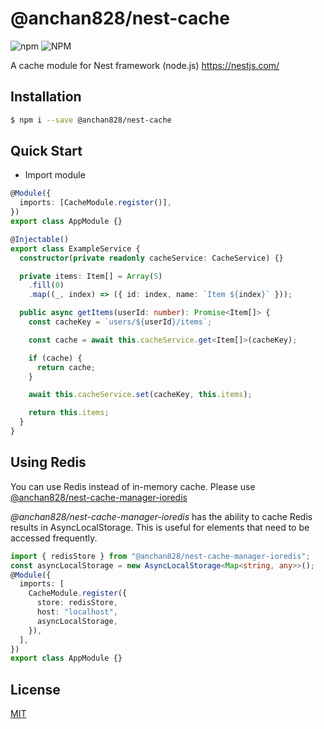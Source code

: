# @anchan828/nest-cache

![npm](https://img.shields.io/npm/v/@anchan828/nest-cache.svg)
![NPM](https://img.shields.io/npm/l/@anchan828/nest-cache.svg)

A cache module for Nest framework (node.js) https://nestjs.com/

## Installation

```bash
$ npm i --save @anchan828/nest-cache
```

## Quick Start

- Import module

```ts
@Module({
  imports: [CacheModule.register()],
})
export class AppModule {}
```

```ts
@Injectable()
export class ExampleService {
  constructor(private readonly cacheService: CacheService) {}

  private items: Item[] = Array(5)
    .fill(0)
    .map((_, index) => ({ id: index, name: `Item ${index}` }));

  public async getItems(userId: number): Promise<Item[]> {
    const cacheKey = `users/${userId}/items`;

    const cache = await this.cacheService.get<Item[]>(cacheKey);

    if (cache) {
      return cache;
    }

    await this.cacheService.set(cacheKey, this.items);

    return this.items;
  }
}
```

## Using Redis

You can use Redis instead of in-memory cache. Please use [@anchan828/nest-cache-manager-ioredis](https://www.npmjs.com/package/@anchan828/nest-cache-manager-ioredis)

_@anchan828/nest-cache-manager-ioredis_ has the ability to cache Redis results in AsyncLocalStorage. This is useful for elements that need to be accessed frequently.

```ts
import { redisStore } from "@anchan828/nest-cache-manager-ioredis";
const asyncLocalStorage = new AsyncLocalStorage<Map<string, any>>();
@Module({
  imports: [
    CacheModule.register({
      store: redisStore,
      host: "localhost",
      asyncLocalStorage,
    }),
  ],
})
export class AppModule {}
```

## License

[MIT](LICENSE)
